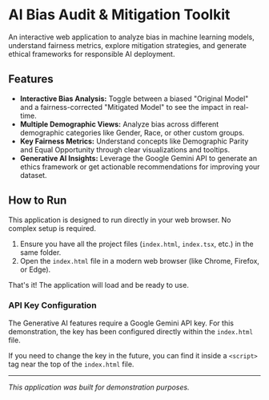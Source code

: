 # AI Bias Audit & Mitigation Toolkit

An interactive web application to analyze bias in machine learning models, understand fairness metrics, explore mitigation strategies, and generate ethical frameworks for responsible AI deployment.

## Features

-   **Interactive Bias Analysis:** Toggle between a biased "Original Model" and a fairness-corrected "Mitigated Model" to see the impact in real-time.
-   **Multiple Demographic Views:** Analyze bias across different demographic categories like Gender, Race, or other custom groups.
-   **Key Fairness Metrics:** Understand concepts like Demographic Parity and Equal Opportunity through clear visualizations and tooltips.
-   **Generative AI Insights:** Leverage the Google Gemini API to generate an ethics framework or get actionable recommendations for improving your dataset.

## How to Run

This application is designed to run directly in your web browser. No complex setup is required.

1.  Ensure you have all the project files (`index.html`, `index.tsx`, etc.) in the same folder.
2.  Open the `index.html` file in a modern web browser (like Chrome, Firefox, or Edge).

That's it! The application will load and be ready to use.

### API Key Configuration

The Generative AI features require a Google Gemini API key. For this demonstration, the key has been configured directly within the `index.html` file.

If you need to change the key in the future, you can find it inside a `<script>` tag near the top of the `index.html` file.

---

*This application was built for demonstration purposes.*